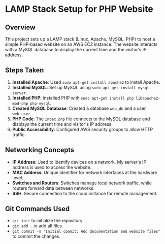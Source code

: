 # LAMP Stack Setup for PHP Website

## Overview
This project sets up a LAMP stack (Linux, Apache, MySQL, PHP) to host a simple PHP-based website on an AWS EC2 instance. The website interacts with a MySQL database to display the current time and the visitor's IP address.

## Steps Taken
1. **Installed Apache**: Used `sudo apt-get install apache2` to install Apache.
2. **Installed MySQL**: Set up MySQL using `sudo apt-get install mysql-server`.
3. **Installed PHP**: Installed PHP with `sudo apt-get install php libapache2-mod-php php-mysql`.
4. **Created MySQL Database**: Created a database `web_db` and a user `web_user`.
5. **PHP Code**: The `index.php` file connects to the MySQL database and displays the current time and visitor's IP address.
6. **Public Accessibility**: Configured AWS security groups to allow HTTP traffic.

## Networking Concepts
- **IP Address**: Used to identify devices on a network. My server's IP address is used to access the website.
- **MAC Address**: Unique identifier for network interfaces at the hardware level.
- **Switches and Routers**: Switches manage local network traffic, while routers forward data between networks.
- **SSH**: Secure connection to the cloud instance for remote management.

## Git Commands Used
- `git init` to initialize the repository.
- `git add .` to add all files.
- `git commit -m "Initial commit: Add documentation and website files"` to commit the changes.
